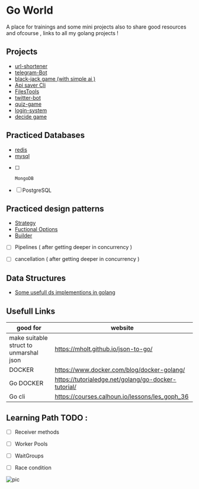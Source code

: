 # Go World 


A place for trainings and some mini projects
also to share good resources and ofcourse , links to all my golang projects !


## Projects 
* [url-shortener](https://github.com/Armingodiz/URL-Shortener#url-shortener)
* [telegram-Bot](https://github.com/Armingodiz/go-stuff/edit/master/miniProjects/Telegram-Bot)
* [black-jack game (with simple ai )](https://github.com/Armingodiz/go-stuff/tree/master/miniProjects/BlackJackGame)
* [Api saver Cli](https://github.com/Armingodiz/go-stuff/tree/master/apisaver)
* [FilesTools](https://github.com/Armingodiz/GoWorld/tree/master/miniProjects/FilesTool)
* [twitter-bot](https://github.com/Armingodiz/go-stuff/tree/master/miniProjects/go-twitter-bot)
* [quiz-game](https://github.com/Armingodiz/go-stuff/tree/master/miniProjects/quiz-game-Go)
* [login-system](https://github.com/Armingodiz/go-stuff/tree/master/miniProjects/simple%20login-system)
* [decide game](https://github.com/Armingodiz/go-stuff/tree/master/miniProjects/simple%20WebApp%20to%20practice%20using%20json)

## Practiced Databases 
* [redis](https://github.com/Armingodiz/URL-Shortener#url-shortener)
* [mysql](https://github.com/Armingodiz/GoWorld/tree/master/miniProjects/simple%20login-system)
- [ ]     MongoDB
- [ ] PostgreSQL


## Practiced design patterns
*  [Strategy](https://github.com/Armingodiz/GoWorld/tree/master/practices%26examples/disign%20patterns/Strategy)
*  [Fuctional Options](https://github.com/Armingodiz/GoWorld/tree/master/practices%26examples/disign%20patterns/Functional%20Options)
*  [Builder](https://github.com/Armingodiz/GoWorld/tree/master/practices%26examples/disign%20patterns/Builder)
- [ ] Pipelines ( after getting deeper in concurrency )
- [ ] cancellation ( after getting deeper in concurrency )



## Data Structures 
* [Some usefull ds implementions in golang](https://github.com/Armingodiz/go-stuff/tree/master/Data-Structures)


## Usefull Links
good for      | website
------------- | -------------
  make suitable struct to unmarshal json | https://mholt.github.io/json-to-go/ 
  DOCKER                                 | https://www.docker.com/blog/docker-golang/ 
  Go DOCKER                              | https://tutorialedge.net/golang/go-docker-tutorial/
  Go cli                                 | https://courses.calhoun.io/lessons/les_goph_36
  


## Learning Path TODO :
   
   - [ ]  Receiver methods
   
   - [ ] Worker Pools 
   
   - [ ] WaitGroups
   
   - [ ] Race condition
   

    

![pic](https://files.virgool.io/upload/users/14114/posts/lqwhva3jm3qh/zvpmsrcjkgug.png)




